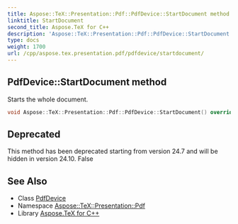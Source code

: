 ```yaml
---
title: Aspose::TeX::Presentation::Pdf::PdfDevice::StartDocument method
linktitle: StartDocument
second_title: Aspose.TeX for C++
description: 'Aspose::TeX::Presentation::Pdf::PdfDevice::StartDocument method. Starts the whole document in C++.'
type: docs
weight: 1700
url: /cpp/aspose.tex.presentation.pdf/pdfdevice/startdocument/
---
```

## PdfDevice::StartDocument method


Starts the whole document.

```cpp
void Aspose::TeX::Presentation::Pdf::PdfDevice::StartDocument() override
```


## Deprecated
This method has been deprecated starting from version 24.7 and will be hidden in version 24.10. False 

## See Also

* Class [PdfDevice](../)
* Namespace [Aspose::TeX::Presentation::Pdf](../../)
* Library [Aspose.TeX for C++](../../../)
